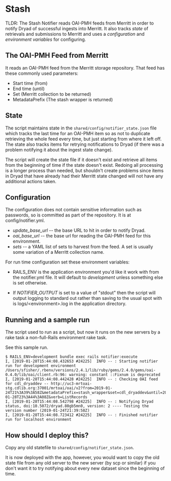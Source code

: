 # Stash

TLDR: The Stash Notifier reads OAI-PMH feeds from Merritt in order to
notify Dryad of successful ingests into Merritt. It also tracks *state*
of retrievals and submissions to Merritt and uses a *configuration* and
*environment variables* for configuring.

## The OAI-PMH Feed from Merritt

It reads an OAI-PMH feed from the Merritt storage repository.  That feed
has these commonly used parameters:

- Start time (from)
- End time (until)
- Set (Merritt collection to be returned)
- MetadataPrefix (The stash wrapper is returned)

## State

The script maintains state in the `shared/config/notifier_state.json` file which
tracks the last time for an OAI-PMH item so as not to duplicate retrieving
the whole feed every time, but just starting from where it left off.
The state also tracks items for retrying notifications to Dryad (if there
was a problem notifying it about the ingest state change).

The script will create the state file if it doesn't exist and retrieve
all items from the beginning of time if the state doesn't exist.  Redoing
all processing is a longer process than needed, but shouldn't create problems
since items in Dryad that have already had their Merritt state changed
will not have any additional actions taken.

## Configuration

The configuration does not contain sensitive information such as passwords,
so is committed as part of the repository. It is at config/notifier.yml.

- *update\_base\_url* -- the base URL to hit in order to notify Dryad.
- *oai\_base\_url* -- the base url for reading the OAI-PMH feed for this
environment.
- *sets* -- a YAML list of sets to harvest from the feed.  A set is
usually some variation of a Merritt collection name.

For run time configuration set these environment variables:

- RAILS\_ENV is the application environment you'd like it work with from
the notifier.yml file.  It will default to *development* unless something
else is set otherwise.

- If *NOTIFIER\_OUTPUT* is set to a value of "stdout" then the script
will output logging to standard out rather than saving to the usual spot
with is logs/\<environment\>.log in the application directory.


## Running and a sample run

The script used to run as a script, but now it runs on the new servers by a rake task a non-full-Rails environment
rake task.

See this sample run.

```
$ RAILS_ENV=development bundle exec rails notifier:execute
I, [2019-01-28T15:44:08.432653 #24225]  INFO -- : Starting notifier run for development environment
/Users/sfisher/.rbenv/versions/2.4.1/lib/ruby/gems/2.4.0/gems/oai-0.4.0/lib/oai/client.rb:96: warning: constant ::Fixnum is deprecated
I, [2019-01-28T15:44:08.442428 #24225]  INFO -- : Checking OAI feed for cdl_dryaddev -- http://uc3-mrtoai-stg.cdlib.org:37001/mrtoai/oai/v2?from=2019-01-24T21%3A39%3A58Z&metadataPrefix=stash_wrapper&set=cdl_dryaddev&until=2019-01-28T23%3A44%3A08Z&verb=ListRecords
I, [2019-01-28T15:44:08.542798 #24225]  INFO -- : Notifying Dryad status, doi:10.5072/dryad.80gb5mn0, version: 2 ---- Testing the version number (2019-01-24T21:39:58Z)
I, [2019-01-28T15:44:08.723412 #24225]  INFO -- : Finished notifier run for localhost environment
```

## How should I deploy this?

Copy any old statefile to `shared/config/notifier_state.json`.

It is now deployed with the app, however, you would want to copy the old state file from any old
server to the new server (by scp or similar) if you don't want it to try notifying about every
new dataset since the beginning of time.  
